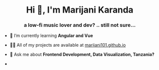<h1 align="center">Hi 👋, I'm Marijani Karanda</h1>
<h3 align="center">a low-fi music lover and dev? .. still not sure...</h3>

- 🌱 I’m currently learning **Angular and Vue**

- 👨‍💻 All of my projects are available at [marijani101.github.io](marijani101.github.io)

- 💬 Ask me about **Frontend Development, Data Visualization, Tanzania?**
- 
